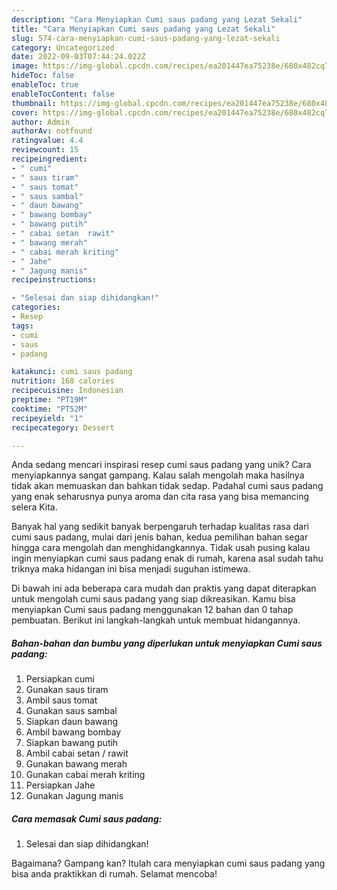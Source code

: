 ```yaml
---
description: "Cara Menyiapkan Cumi saus padang yang Lezat Sekali"
title: "Cara Menyiapkan Cumi saus padang yang Lezat Sekali"
slug: 574-cara-menyiapkan-cumi-saus-padang-yang-lezat-sekali
category: Uncategorized
date: 2022-09-03T07:44:24.022Z
image: https://img-global.cpcdn.com/recipes/ea201447ea75238e/680x482cq70/cumi-saus-padang-foto-resep-utama.jpg
hideToc: false
enableToc: true
enableTocContent: false
thumbnail: https://img-global.cpcdn.com/recipes/ea201447ea75238e/680x482cq70/cumi-saus-padang-foto-resep-utama.jpg
cover: https://img-global.cpcdn.com/recipes/ea201447ea75238e/680x482cq70/cumi-saus-padang-foto-resep-utama.jpg
author: Admin
authorAv: notfound
ratingvalue: 4.4
reviewcount: 15
recipeingredient:
- " cumi"
- " saus tiram"
- " saus tomat"
- " saus sambal"
- " daun bawang"
- " bawang bombay"
- " bawang putih"
- " cabai setan  rawit"
- " bawang merah"
- " cabai merah kriting"
- " Jahe"
- " Jagung manis"
recipeinstructions:

- "Selesai dan siap dihidangkan!"
categories:
- Resep
tags:
- cumi
- saus
- padang

katakunci: cumi saus padang 
nutrition: 168 calories
recipecuisine: Indonesian
preptime: "PT19M"
cooktime: "PT52M"
recipeyield: "1"
recipecategory: Dessert

---
```





Anda sedang mencari inspirasi resep cumi saus padang yang unik? Cara menyiapkannya sangat gampang. Kalau salah mengolah maka hasilnya tidak akan memuaskan dan bahkan tidak sedap. Padahal cumi saus padang yang enak seharusnya punya aroma dan cita rasa yang bisa memancing selera Kita.







Banyak hal yang sedikit banyak berpengaruh terhadap kualitas rasa dari cumi saus padang, mulai dari jenis bahan, kedua pemilihan bahan segar hingga cara mengolah dan menghidangkannya. Tidak usah pusing kalau ingin menyiapkan cumi saus padang enak di rumah, karena asal sudah tahu triknya maka hidangan ini bisa menjadi suguhan istimewa.






Di bawah ini ada beberapa cara mudah dan praktis yang dapat diterapkan untuk mengolah cumi saus padang yang siap dikreasikan. Kamu bisa menyiapkan Cumi saus padang menggunakan 12 bahan dan 0 tahap pembuatan. Berikut ini langkah-langkah untuk membuat hidangannya.

<!--inarticleads1-->

##### Bahan-bahan dan bumbu yang diperlukan untuk menyiapkan Cumi saus padang:

1. Persiapkan  cumi
1. Gunakan  saus tiram
1. Ambil  saus tomat
1. Gunakan  saus sambal
1. Siapkan  daun bawang
1. Ambil  bawang bombay
1. Siapkan  bawang putih
1. Ambil  cabai setan / rawit
1. Gunakan  bawang merah
1. Gunakan  cabai merah kriting
1. Persiapkan  Jahe
1. Gunakan  Jagung manis




<!--inarticleads2-->

##### Cara memasak Cumi saus padang:


1. Selesai dan siap dihidangkan!



Bagaimana? Gampang kan? Itulah cara menyiapkan cumi saus padang yang bisa anda praktikkan di rumah. Selamat mencoba!
